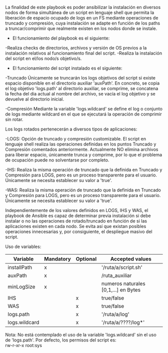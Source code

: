 La finalidad de este playbook es poder ansibilizar la instalación en diversos nodos de forma simultánea de un script en lenguaje shell que permita la liberación de espacio ocupado de logs en un FS mediante operaciones de truncado y compresión, cuya instalación se adapte en función de los paths a truncar/comprimir que realmente existen en los nodos donde se instale.


* El funcionamiento del playbook es el siguiente:

 -Realiza checks de directorios, archivos y versión de OS previos a la instalación relativos al funcionamiento final del script.
 -Realiza la instalación del script en el/los nodo/s objetivo/s.

* El funcionamiento del script instalado es el siguiente:

 -Truncado
Únicamente se truncarán los logs objetivos del script si existe espacio disponible en el directorio auxiliar 'auxPath'. En concreto, se copia el log objetivo 'logs.path' al directorio auxiliar, se comprime, se concatena la fecha del dia actual al nombre del archivo, se vacía el log objetivo y se devuelve al directorio inicial. 
  
 -Compresión
Mediante la variable 'logs.wildcard' se define el log o conjunto de logs mediante wildcard en el que se ejecutará la operación de comprimir sin rotar.
 
Los logs rotados pertenecerán a diversos tipos de aplicaciones:

 -LOGS: Opción de truncado y compresión customizable. El script en lenguaje shell realiza las operaciones definidas en los puntos Truncado y Compresión comentados anteriormente. Actualmente NO elimina archivos para liberar espacio, únicamente trunca y comprime, por lo que el problema de ocupación puede no solventarse por completo.
 
 -IHS: Realiza la misma operación de truncado que la definida en Truncado y Compresión para LOGS, pero es un proceso transparente para el usuario. Únicamente se necesita establecer su valor a 'true'.
 
 -WAS: Realiza la misma operación de truncado que la definida en Truncado y Compresión para LOGS, pero es un proceso transparente para el usuario. Únicamente se necesita establecer su valor a 'true'.

Independientemente de los valores definidos en LOGS, IHS y WAS, el playbook de Ansible es capaz de determinar previa instalación si debe instalar o no las operaciones de rotado/truncado en función de si las aplicaciones existen en cada nodo. Se evita así que existan posibles operaciones innecesarias y, por consiguiente, el despliegue masivo del script.

Uso de variables:

| Variable | Mandatory | Optional | Accepted values |
| ------ | ------ | ------ | ------ |
| installPath | x |  | '/ruta/a/script.sh' |
| auxPath | x |  |  /ruta_auxiliar| 
| minLogSize |x| | numeros naturales [0,1,...] en Bytes |
| IHS | |x| true/false |
| WAS | |x| true/false |
| logs.path | |x| '/ruta/a/log' |
| logs.wildcard| |x| '/ruta/a/????/log*' |

Nota: No está contemplado el uso de la variable 'logs.wildcard' sin el uso de 'logs.path'.
Por defecto, los permisos del script es:  
 rw-r-xr-x root:sys 


